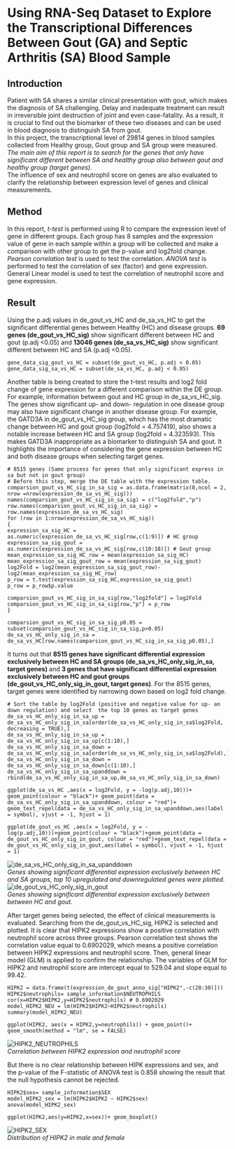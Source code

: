 # Using RNA-Seq Dataset to Explore the Transcriptional Differences Between Gout (GA) and Septic Arthritis (SA) Blood Sample

## Introduction
Patient with SA shares a similar clinical presentation with gout, which makes the diagnosis of SA challenging.
Delay and inadequate treatment can result in irreversible joint destruction of joint and even case-fatality.
As a result, it is crucial to find out the biomarker of these two diseases and can be used in blood diagnosis to distinguish SA from gout.\
In this project, the transcriptional level of 29814 genes in blood samples collected from Healthy group, Gout group and SA group were measured.
*The main aim of this report is to search for the genes that only have significant different between SA and healthy group also between gout and healthy group (target genes).*\
The influence of sex and neutrophil score on genes are also evaluated to clarify the relationship between expression level of genes and clinical measurements.

## Method
In this report, *t-test* is performed using R to compare the expression level of gene in different groups. Each group has 8 samples and the expression value of gene in each sample within a group will be collected and make a comparison with other group to get the p-value and log2fold change. *Pearson correlation test* is used to test the correlation. *ANOVA test* is performed to test the correlation of sex (factor) and gene expression. General Linear model is used to test the correlation of neutrophil score and gene expression. 

## Result
Using the p.adj values in de_gout_vs_HC and de_sa_vs_HC to get the significant differential genes between Healthy (HC) and disease groups.
**69 genes (de_gout_vs_HC_sig)** show significant different between HC and gout (p.adj <0.05) and **13046 genes (de_sa_vs_HC_sig)** show significant different between HC and SA (p.adj <0.05).
```
gene_data_sig_gout_vs_HC = subset(de_gout_vs_HC, p.adj < 0.05) 
gene_data_sig_sa_vs_HC = subset(de_sa_vs_HC, p.adj < 0.05)
```

Another table is being created to store the t-test results and log2 fold change of gene expression for a different comparison within the DE group. For example, information between gout and HC group in de_sa_vs_HC_sig. The genes show significant up- and down- regulation in one disease group may also have significant change in another disease group. For example, the GATD3A in de_gout_vs_HC_sig group, which has the most dramatic change between HC and gout group (log2fold = 4.757419), also shows a notable increase between HC and SA group (log2fold = 4.323593). This makes GATD3A inappropriate as a biomarker to distinguish SA and gout. It highlights the importance of considering the gene expression between HC and both disease groups when selecting target genes. 

```
# 8515 genes (Same process for genes that only significant express in sa but not in gout group)
# Before this step, merge the DE table with the expression table.
comparsion_gout_vs_HC_sig_in_sa_sig = as.data.frame(matrix(0,ncol = 2, nrow =nrow(expression_de_sa_vs_HC_sig))) 
names(comparsion_gout_vs_HC_sig_in_sa_sig) = c("log2fold","p")
row.names(comparsion_gout_vs_HC_sig_in_sa_sig) = row.names(expression_de_sa_vs_HC_sig)
for (row in 1:nrow(expression_de_sa_vs_HC_sig))
{
expression_sa_sig_HC = as.numeric(expression_de_sa_vs_HC_sig[row,c(1:9)]) # HC group 
expression_sa_sig_gout = as.numeric(expression_de_sa_vs_HC_sig[row,c(10:18)]) # Gout group
mean_expression_sa_sig_HC_row = mean(expression_sa_sig_HC)
mean_expression_sa_sig_gout_row = mean(expression_sa_sig_gout)
log2Fold = log2(mean_expression_sa_sig_gout_row)-log2(mean_expression_sa_sig_HC_row)
p_row = t.test(expression_sa_sig_HC,expression_sa_sig_gout)
p_row = p_row$p.value

comparsion_gout_vs_HC_sig_in_sa_sig[row,"log2fold"] = log2Fold
comparsion_gout_vs_HC_sig_in_sa_sig[row,"p"] = p_row
}

comparsion_gout_vs_HC_sig_in_sa_sig_p0.05 = subset(comparsion_gout_vs_HC_sig_in_sa_sig,p>0.05)
de_sa_vs_HC_only_sig_in_sa = de_sa_vs_HC[row.names(comparsion_gout_vs_HC_sig_in_sa_sig_p0.05),]
```
It turns out that **8515 genes have significant differential expression exclusively between HC and SA groups (de_sa_vs_HC_only_sig_in_sa, target genes)** and **3 genes that have significant differential expression exclusively between HC and gout groups (de_gout_vs_HC_only_sig_in_gout, target genes)**. For the 8515 genes, target genes were identified by narrowing down based on log2 fold change.

```
# Sort the table by log2Fold (positive and negative value for up- an down regulation) and select  the top 10 genes as target genes
de_sa_vs_HC_only_sig_in_sa_up = de_sa_vs_HC_only_sig_in_sa[order(de_sa_vs_HC_only_sig_in_sa$log2Fold, decreasing = TRUE),]
de_sa_vs_HC_only_sig_in_sa_up = de_sa_vs_HC_only_sig_in_sa_up[c(1:10),]
de_sa_vs_HC_only_sig_in_sa_down = de_sa_vs_HC_only_sig_in_sa[order(de_sa_vs_HC_only_sig_in_sa$log2Fold),]
de_sa_vs_HC_only_sig_in_sa_down = de_sa_vs_HC_only_sig_in_sa_down[c(1:10),]
de_sa_vs_HC_only_sig_in_sa_upanddown = rbind(de_sa_vs_HC_only_sig_in_sa_up,de_sa_vs_HC_only_sig_in_sa_down)

ggplot(de_sa_vs_HC ,aes(x = log2Fold, y = -log(p.adj,10)))+ geom_point(colour = "black")+ geom_point(data = de_sa_vs_HC_only_sig_in_sa_upanddown, colour = "red")+ geom_text_repel(data = de_sa_vs_HC_only_sig_in_sa_upanddown,aes(label = symbol), vjust = -1, hjust = 1)

ggplot(de_gout_vs_HC ,aes(x = log2Fold, y = -log(p.adj,10)))+geom_point(colour = "black")+geom_point(data = de_gout_vs_HC_only_sig_in_gout, colour = "red")+geom_text_repel(data = de_gout_vs_HC_only_sig_in_gout,aes(label = symbol), vjust = -1, hjust = 1)

```
![de_sa_vs_HC_only_sig_in_sa_upanddown](https://github.com/vincentxa847/Statistics-for-Bioinformatics-Msc_course/assets/118545004/d1faf300-ce9d-4103-9331-286c19be26dc)\
*Genes showing significant differential expression exclusively between HC and SA groups, top 10 upregulated and downregulated genes were plotted.*\
![de_gout_vs_HC_only_sig_in_gout](https://github.com/vincentxa847/Statistics-for-Bioinformatics-Msc_course/assets/118545004/e95adfc4-82b3-4a29-880e-ad49b65e34ee)\
*Genes showing significant differential expression exclusively between between HC and gout.*

After target genes being selected, the effect of clinical measurements is evaluated. Searching from the de_gout_vs_HC_sig, HIPK2 is selected and plotted. It is clear that HIPK2 expressions show a positive correlation with neutrophil score across three groups. Pearson correlation test shows the correlation value equal to 0.6902029, which means a positive correlation between HIPK2 expressions and neutrophil score. Then, general linear model (GLM) is applied to confirm the relationship. The variables of GLM for HIPK2 and neutrophil score are intercept equal to 529.04 and slope equal to 99.42. 

```
HIPK2 = data.frame(t(expression_de_gout_anno_sig["HIPK2",-c(28:30)]))
HIPK2$neutrophils= sample_information$NEUTROPHILS 
cor(x=HIPK2$HIPK2,y=HIPK2$neutrophils) # 0.6902029
model_HIPK2_NEU = lm(HIPK2$HIPK2~HIPK2$neutrophils)
summary(model_HIPK2_NEU)

ggplot(HIPK2, aes(x = HIPK2,y=neutrophils)) + geom_point()+ geom_smooth(method = "lm", se = FALSE)
```
![HIPK2_NEUTROPHILS](https://github.com/vincentxa847/Statistics-for-Bioinformatics-Msc_course/assets/118545004/f4880b4d-fce1-451d-959f-8b6f78ae020f)\
*Correlation between HIPK2 expression and neutrophil score*

But there is no clear relationship between HIPK expressions and sex, and the p-value of the F-statistic of ANOVA test is 0.858 showing the result that the null hypothesis cannot be rejected. 

```
HIPK2$sex= sample_information$SEX
model_HIPK2_sex = lm(HIPK2$HIPK2 ~ HIPK2$sex)
anova(model_HIPK2_sex)

ggplot(HIPK2,aes(y=HIPK2,x=sex))+ geom_boxplot()
```
![HIPK2_SEX](https://github.com/vincentxa847/Statistics-for-Bioinformatics-Msc_course/assets/118545004/b3af3b42-c1d7-418a-8708-b05c3073b61b)\
*Distribution of HIPK2 in male and female*

